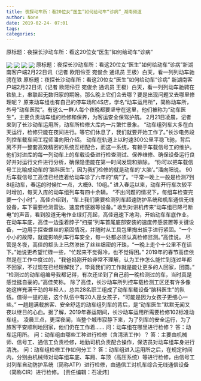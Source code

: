 ```yaml
---
title: 夜探动车所：看20位女“医生”如何给动车“诊病”_湖南频道
author: None
date: 2019-02-24- 07:01
tags: 
categories: 
---
```

原标题：夜探长沙动车所：看这20位女“医生”如何给动车“诊病”
<!-- more -->
                
<img align="center" border="0" src="http://s.image.hnol.net/x/640x0/auto/http://img1.voc.com.cn/UpLoadFile/2019/02/22/201902221851053084.gif" />
                
<img align="center" border="0" src="http://s.image.hnol.net/x/640x0/auto/http://img1.voc.com.cn/UpLoadFile/2019/02/22/201902221851282366.gif" />
            
<img align="center" border="0" src="http://s.image.hnol.net/x/640x0/auto/http://img1.voc.com.cn/UpLoadFile/2019/02/22/201902221851393048.gif" />
<img align="center" border="0" src="http://p2.ifengimg.com/a/2016/0810/204c433878d5cf9size1_w16_h16.png" />
原标题：夜探长沙动车所：看这20位女“医生”如何给动车“诊病”新湖南客户端2月22日讯（记者 欧阳伶亚 宛俊余 通讯员 王极）白天，看一列列动车驰骋在铁
原标题：夜探长沙动车所：看这20位女“医生”如何给动车“诊病”
新湖南客户端2月22日讯（记者 欧阳伶亚 宛俊余 通讯员 王极）白天，看一列列动车驰骋在铁轨上，串联起无数归家的期盼。那么晚上它们会去哪？要是出现问题又去哪里修理呢？
原来动车组也有自己的停车场和4S店，学名“动车运用所”，简称动车所，外号“动车医院”。有这么一群人每个夜晚都要坚守在这里，他们被称为“动车医生”，主要负责动车组的检修和保养，为客运安全保驾护航。
2月21日凌晨，记者来到了长沙动车运用所，动车所检修大库内一片繁忙景象。
“动车组列车大多在白天运行，检修只能在夜间进行。等它们休息了，我们就要开始工作了。”长沙电务段列控车载车间工程师潘向阳介绍。
动车在轨道上以时速300公里平稳飞驰，背后离不开一整套高效精密的系统互相配合，而这一系统，有赖于车载信号工的维护。
他们对进库的每一列动车上的车载设备进行检查测试、保养维修、确保设备运行良好并对运行文件进行分析，确保隐患能在第一时间发现和排除。
“你可以把车载信号工比喻成动车的‘脑科医生’，因为我们检修的就是动车的‘大脑’。”潘向阳说。
90后车载信号工高佳已经连着给动车诊了六年的“病”了。“平常一晚上一般是检测7到8组动车，春运的时候忙一点，大概9、10组。”
进入春运以来，动车开行车次较平时增加，每天入库的动车组列车有四十余辆。
“不出问题的情况下，每组车检查完要一个小时”，高佳介绍到，“车上我们需要检测列车超速防护系统和机车通信无线设备，车下需要检测雷达、速度传感器等设备。”
收到对讲机传来“动车组已降弓断电”的声音，看到股道无电作业绿灯亮起，高佳迅速下地沟，开始动车车底作业。
在动车车底，高佳一边歪着脖子“扫描”列车首尾底部安装的速度传感装置等关键设备，一边用手探查螺丝的紧固情况，并随时从工具包里掏出扳手进行紧固。“一个小小的故障，就能影响列车行车安全，每一处都必须认真检修监测。”高佳说。
尽管是冬夜，高佳的额头上已然渗出了丝丝细密的汗珠，“一晚上走个十公里不在话下。”她说更希望忙碌一些，“忙起来不觉得冷，也不觉得困。”
2019年的春节高佳依然是在工作中度过的，“我爸妈刚开始非常不理解，认为工作怎么能忙到连过年都不回家，不过现在已经理解我了，毕竟我们的工作就是能让更多的人回家，团圆。”
“检测过的动车组编号我都记得，有次还坐到了自己前一晚检测过的车，当时真是感觉挺自豪的。”高佳笑称。
除了高佳，长沙动车所列控车载检测工区还有许多像她这样充满干劲的年轻人，总共28名职工组成了动车车载设备“脑科医生”的队伍。值得一提的是，这个队伍中有20人是女孩子，“可能是因为女孩子更细心一些。”
一趟趟满载旅客、安全舒适的动车组列车的背后，是“动车医生”默默无闻又夜以继日的心血。据了解，2019年春运期间，长沙动车运用所需要检修102标准动车组。
凌晨三点，更深夜阑，当整个城市寂静下来，为了列车的安全运行，为了旅客平安顺利地回家，他们仍在工作着……
问：动车组在哪里进行检修？
答：动车运用所。
问：动车组由哪些工种进行检修（含清洁工作）？
答：主要由机械师、信号工、通信工负责检修，地勤司机负责配合操作，保洁员对动车组车身进行清洗。
问：动车组检修工作如何分工？
答：动车组进入运用所之后，在规定时间内，分别由机械师对动车组车底、车厢、车顶（高压系统）等进行检修，由信号工对列车自动防护系统（简称ATP）进行检修，由通信工对机车综合无线通信设备（简称CIR）进行检修。
[责任编辑：石凌炜]
            
